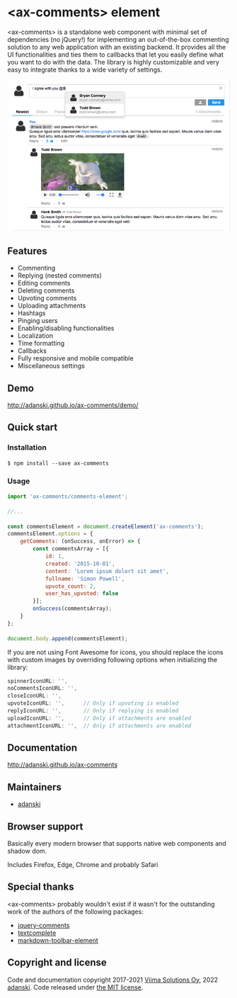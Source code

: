 # &lt;ax-comments&gt; element
&lt;ax-comments&gt; is a standalone web component with minimal set of dependencies (no jQuery!) for implementing an out-of-the-box commenting solution to any web application with an existing backend. It provides all the UI functionalities and ties them to callbacks that let you easily define what you want to do with the data. The library is highly customizable and very easy to integrate thanks to a wide variety of settings.

![Screenshot of jquery-comments](screenshot.png?raw=true "Screenshot of jquery-comments")

## Features

- Commenting
- Replying (nested comments)
- Editing comments
- Deleting comments
- Upvoting comments
- Uploading attachments
- Hashtags
- Pinging users
- Enabling/disabling functionalities
- Localization
- Time formatting
- Callbacks
- Fully responsive and mobile compatible
- Miscellaneous settings

## Demo
http://adanski.github.io/ax-comments/demo/

## Quick start
### Installation
```console
$ npm install --save ax-comments
```

### Usage
```javascript
import 'ax-comments/comments-element';

//...

const commentsElement = document.createElement('ax-comments');
commentsElement.options = {
    getComments: (onSuccess, onError) => {
        const commentsArray = [{
            id: 1,
            created: '2015-10-01',
            content: 'Lorem ipsum dolort sit amet',
            fullname: 'Simon Powell',
            upvote_count: 2,
            user_has_upvoted: false
        }];
        onSuccess(commentsArray);
    }
};

document.body.append(commentsElement);
```
If you are not using Font Awesome for icons, you should replace the icons with custom images by overriding following options when initializing the library:
```javascript
spinnerIconURL: '',
noCommentsIconURL: '',
closeIconURL: '',
upvoteIconURL: '',      // Only if upvoting is enabled
replyIconURL: '',       // Only if replying is enabled
uploadIconURL: '',      // Only if attachments are enabled
attachmentIconURL: '',  // Only if attachments are enabled
```

## Documentation
http://adanski.github.io/ax-comments

## Maintainers
- [adanski](https://github.com/adanski)

## Browser support
Basically every modern browser that supports native web components and shadow dom.

Includes Firefox, Edge, Chrome and probably Safari

## Special thanks
&lt;ax-comments&gt; probably wouldn't exist if it wasn't for the outstanding work of the authors of the following packages:
- [jquery-comments](https://github.com/Viima/jquery-comments)
- [textcomplete](https://github.com/yuku/textcomplete)
- [markdown-toolbar-element](https://github.com/github/markdown-toolbar-element)

## Copyright and license
Code and documentation copyright 2017-2021 [Viima Solutions Oy](https://www.viima.com/), 2022 [adanski](https://github.com/adanski).
Code released under [the MIT license](https://github.com/Viima/jquery-comments/blob/master/LICENSE).
